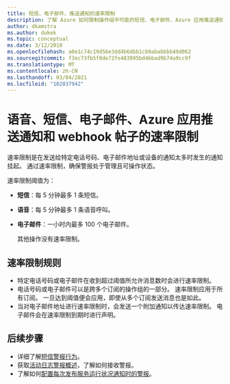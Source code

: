 ```yaml
---
title: 短信、电子邮件、推送通知的速率限制
description: 了解 Azure 如何限制操作组中可能的短信、电子邮件、Azure 应用推送通知或 webhook 通知数。
author: dkamstra
ms.author: dukek
ms.topic: conceptual
ms.date: 3/12/2018
ms.openlocfilehash: a0e1c74c19d56e3dd4b6dbb1cb9ababbbb49d062
ms.sourcegitcommit: f3ec73fb5f8de72fe483995bd4bbad9b74a9cc9f
ms.translationtype: MT
ms.contentlocale: zh-CN
ms.lasthandoff: 03/04/2021
ms.locfileid: "102037942"
---
```

# <a name="rate-limiting-for-voice-sms-emails-azure-app-push-notifications-and-webhook-posts"></a>语音、短信、电子邮件、Azure 应用推送通知和 webhook 帖子的速率限制
速率限制是在发送给特定电话号码、电子邮件地址或设备的通知太多时发生的通知挂起。 通过速率限制，确保警报处于管理且可操作状态。

速率限制阈值为：

- **短信**：每 5 分钟最多 1 条短信。
- **语音**：每 5 分钟最多 1 条语音呼叫。
- **电子邮件**：一小时内最多 100 个电子邮件。
 
  其他操作没有速率限制。

## <a name="rate-limit-rules"></a>速率限制规则
- 特定电话号码或电子邮件在收到超过阈值所允许消息数时会进行速率限制。
- 电话号码或电子邮件可以是跨多个订阅的操作组的一部分。 速率限制应用于所有订阅。 一旦达到阈值便会应用，即使从多个订阅发送消息也是如此。
- 当对电子邮件地址进行速率限制时，会发送一个附加通知以传达速率限制。 电子邮件会在速率限制到期时进行声明。

## <a name="next-steps"></a>后续步骤 ##
* 详细了解[短信警报行为](alerts-sms-behavior.md)。
* 获取[活动日志警报概述](./alerts-overview.md)，了解如何接收警报。  
* 了解如何[配置每次发布服务运行状况通知时的警报](../../service-health/alerts-activity-log-service-notifications-portal.md)。